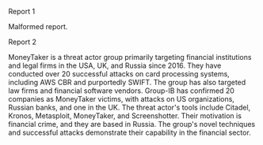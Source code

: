 
Report 1

Malformed report.





Report 2

MoneyTaker is a threat actor group primarily targeting financial institutions and legal firms in the USA, UK, and Russia since 2016. They have conducted over 20 successful attacks on card processing systems, including AWS CBR and purportedly SWIFT. The group has also targeted law firms and financial software vendors. Group-IB has confirmed 20 companies as MoneyTaker victims, with attacks on US organizations, Russian banks, and one in the UK. The threat actor's tools include Citadel, Kronos, Metasploit, MoneyTaker, and Screenshotter. Their motivation is financial crime, and they are based in Russia. The group's novel techniques and successful attacks demonstrate their capability in the financial sector.


